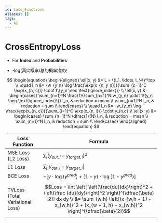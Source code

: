 ```yaml
---
id: Loss_Functions
aliases: []
tags:
  - AI
---
```


#  CrossEntropyLoss  

- For **Index** and **Probabilities**

- -log(真实概率/总的概率)加权 

$$
\begin{equation}
\begin{aligned}
\ell(x, y) &= L = \{l_1, \ldots, l_N\}^\top \\ 
\quad l_n &= -w_{y_n} \log \frac{\exp(x_{n, y_n})}{\sum_{c=1}^C \exp(x_{n, c})} \cdot 1\{y_n \neq \text{ignore_index}\} \\ 
\ell(x, y) &= 
\begin{cases} 
\sum_{n=1}^N \frac{1}{\sum_{n=1}^N w_{y_n} \cdot 1\{y_n \neq \text{ignore_index}\}} l_n, & reduction = mean \\ 
\sum_{n=1}^N l_n, & reduction = sum \\ 
\end{cases} \\ 
\quad l_n &= -w_{y_n} \log \frac{\exp(x_{n, c})}{\sum_{i=1}^C \exp(x_{n, i})} \cdot y_{n,c} \\ 
\ell(x, y) &= 
\begin{cases} 
\sum_{n=1}^N \dfrac{1}{N} l_n, & reduction = mean \\ 
\sum_{n=1}^N l_n, & reduction = sum \\ 
\end{cases}
\end{aligned}
\end{equation}
$$


| Loss Function | Formula |
|---|---|
| MSE Loss (L2 Loss) | $\sum_i (y_{out,i} - y_{target,i})^2$ |
| L1 Loss | $\sum_i \|y_{out,i} - y_{target,i}\|$ |
| BCE Loss | $- [ y \cdot \log(y^{pred}) + (1 - y) \cdot \log(1-y^{pred}) ]$ |
| TVLoss (Total Variational Loss) | $$Loss = \int \left[ \left(\frac{du}{dx}\right)^2 + \left(\frac {du}{dy}\right)^2 \right]^{\dfrac{\beta}{2}} dx dy \\ &= \sum_{w,h} \left[(x_{w,h - 1} - x_{w,h})^2 + (x_{w + 1, h} - x_{w,h})^2 \right]^{\dfrac{\beta}{2}}$$ |
